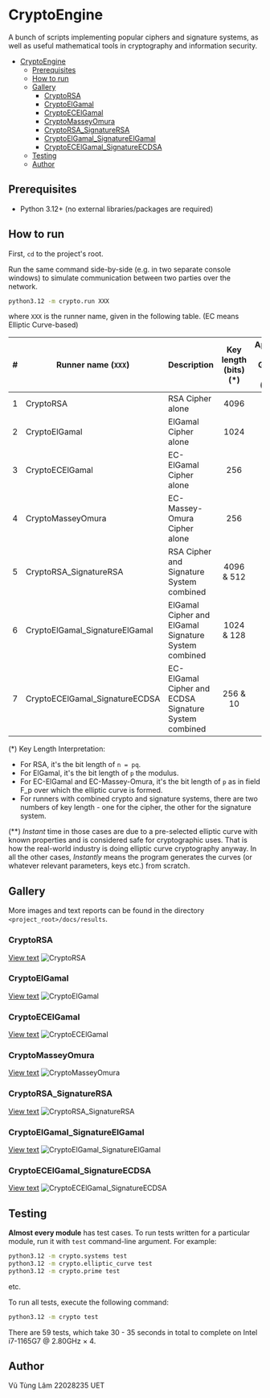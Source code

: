 # CryptoEngine

A bunch of scripts implementing popular ciphers and signature
systems, as well as useful mathematical tools in cryptography and
information security.

- [CryptoEngine](#cryptoengine)
  - [Prerequisites](#prerequisites)
  - [How to run](#how-to-run)
  - [Gallery](#gallery)
    - [CryptoRSA](#cryptorsa)
    - [CryptoElGamal](#cryptoelgamal)
    - [CryptoECElGamal](#cryptoecelgamal)
    - [CryptoMasseyOmura](#cryptomasseyomura)
    - [CryptoRSA\_SignatureRSA](#cryptorsa_signaturersa)
    - [CryptoElGamal\_SignatureElGamal](#cryptoelgamal_signatureelgamal)
    - [CryptoECElGamal\_SignatureECDSA](#cryptoecelgamal_signatureecdsa)
  - [Testing](#testing)
  - [Author](#author)

## Prerequisites

- Python 3.12+ (no external libraries/packages are required)

## How to run

First, `cd` to the project's root.

Run the same command side-by-side (e.g. in two separate
console windows) to simulate communication between two
parties over the network.

```sh
python3.12 -m crypto.run XXX
```

where `XXX` is the runner name, given in the following
table. (EC means Elliptic Curve-based)

|    # | Runner name (`XXX`)            | Description                                           | Key length (bits) (\*) | Approximate Time For Generating Key Pairs (seconds) |
| ---: | ------------------------------ | ----------------------------------------------------- | :--------------------: | :-------------------------------------------------: |
|    1 | CryptoRSA                      | RSA Cipher alone                                      |          4096          |                        5 - 6                        |
|    2 | CryptoElGamal                  | ElGamal Cipher alone                                  |          1024          |                        2 - 3                        |
|    3 | CryptoECElGamal                | EC-ElGamal Cipher alone                               |          256           |                  Instantly (\*\*)                   |
|    4 | CryptoMasseyOmura              | EC-Massey-Omura Cipher alone                          |          256           |                  Instantly (\*\*)                   |
|    5 | CryptoRSA_SignatureRSA         | RSA Cipher and Signature System combined              |       4096 & 512       |                (5 - 6) & (Instantly)                |
|    6 | CryptoElGamal_SignatureElGamal | ElGamal Cipher and ElGamal Signature System combined  |       1024 & 128       |                 (2 - 3) & (0.2 - 1)                 |
|    7 | CryptoECElGamal_SignatureECDSA | EC-ElGamal Cipher and ECDSA Signature System combined |        256 & 10        |          (Instantly (\*\*)) & (Instantly)           |

(\*) Key Length Interpretation:

- For RSA, it's the bit length of `n = pq`.
- For ElGamal, it's the bit length of `p` the modulus.
- For EC-ElGamal and EC-Massey-Omura, it's the bit length
    of `p` as in field F_p over which the elliptic curve is formed.
- For runners with combined crypto and signature systems, there are
    two numbers of key length - one for the cipher, the other for
    the signature system.

(\*\*) *Instant* time in those cases are due to a pre-selected
elliptic curve with known properties and is considered safe for
cryptographic uses. That is how the real-world industry is doing
elliptic curve cryptography anyway. In all the other cases,
*Instantly* means the program generates the curves (or whatever
relevant parameters, keys etc.) from scratch.

## Gallery

More images and text reports can be found in the directory `<project_root>/docs/results`.

### CryptoRSA

[View text](./docs/results/CryptoRSA.txt)
![CryptoRSA](./docs/results/CryptoRSA.png)

### CryptoElGamal

[View text](./docs/results/CryptoElGamal.txt)
![CryptoElGamal](./docs/results/CryptoElGamal.png)

### CryptoECElGamal

[View text](./docs/results/CryptoECElGamal.txt)
![CryptoECElGamal](./docs/results/CryptoECElGamal.png)

### CryptoMasseyOmura

[View text](./docs/results/CryptoMasseyOmura.txt)
![CryptoMasseyOmura](./docs/results/CryptoMasseyOmura.png)

### CryptoRSA_SignatureRSA

[View text](./docs/results/CryptoRSA_SignatureRSA.txt)
![CryptoRSA_SignatureRSA](./docs/results/CryptoRSA_SignatureRSA.png)

### CryptoElGamal_SignatureElGamal

[View text](./docs/results/CryptoElGamal_SignatureElGamal.txt)
![CryptoElGamal_SignatureElGamal](./docs/results/CryptoElGamal_SignatureElGamal.png)

### CryptoECElGamal_SignatureECDSA

[View text](./docs/results/CryptoECElGamal_SignatureECDSA.txt)
![CryptoECElGamal_SignatureECDSA](./docs/results/CryptoECElGamal_SignatureECDSA.png)

## Testing

**Almost every module** has test cases. To run tests written
for a particular module, run it with `test` command-line
argument. For example:

```sh
python3.12 -m crypto.systems test
python3.12 -m crypto.elliptic_curve test
python3.12 -m crypto.prime test
```

etc.

To run all tests, execute the following command:

```sh
python3.12 -m crypto test
```

There are 59 tests, which take 30 - 35 seconds
in total to complete on Intel i7-1165G7
@ 2.80GHz × 4.

## Author

Vũ Tùng Lâm 22028235 UET
